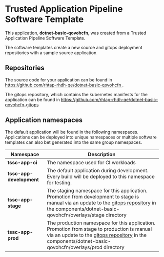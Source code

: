 # Trusted Application Pipeline Software Template

This application, **dotnet-basic-qovohcfn**, was created from a Trusted Application Pipeline Software Template.

The software templates create a new source and gitops deployment repositories with a sample source application. 

## Repositories

The source code for your application can be found in [https://github.com/rhtap-rhdh-qe/dotnet-basic-qovohcfn ](https://github.com/rhtap-rhdh-qe/dotnet-basic-qovohcfn ).
 
The gitops repository, which contains the kubernetes manifests for the application can be found in 
[https://github.com/rhtap-rhdh-qe/dotnet-basic-qovohcfn-gitops ](https://github.com/rhtap-rhdh-qe/dotnet-basic-qovohcfn-gitops ) 

## Application namespaces 

The default application will be found in the following namespaces. Applications can be deployed into unique namespaces or multiple software templates can also bet generated into the same group namespaces.  

|  Namespace   |  Description   |  
| -------- | -------- |
| **tssc-app-ci** | The namespace used for CI workloads |
| **tssc-app-development** | The default application during development. Every build will be deployed to this namespace for testing. |
| **tssc-app-stage** | The staging namespace for this application. Promotion from development to stage is manual via an update to the [gitops repository](https://github.com/rhtap-rhdh-qe/dotnet-basic-qovohcfn-gitops ) in the components/dotnet-basic-qovohcfn/overlays/stage directory |
| **tssc-app-prod** | The production namespace for this application. Promotion from stage to production is manual via an update to the [gitops repository](https://github.com/rhtap-rhdh-qe/dotnet-basic-qovohcfn-gitops ) in the components/dotnet-basic-qovohcfn/overlays/prod directory |